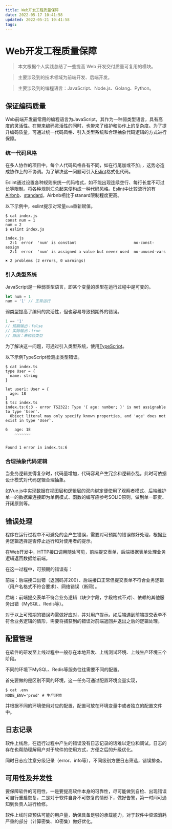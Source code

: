 ```yaml
---
title: Web开发工程质量保障
date: 2022-05-17 10:41:58
updated: 2022-05-21 10:41:58
tags:
---
```


# Web开发工程质量保障

> 本文根据个人实践总结了一些提高 Web 开发交付质量可复用的模块。

> 主要涉及到的技术领域为前端开发、后端开发。

> 主要涉及到的编程语言：JavaScript、Node.js、Golang、Python。

## 保证编码质量

Web前端开发最常用的编程语言为JavaScript，其作为一种弱类型语言，具有高度的灵活性。在带来编码灵活性的同时，也带来了维护和协作上的复杂度。为了提升编码质量，可通过统一代码风格、引入类型系统和合理抽象代码逻辑的方式进行保障。

### 统一代码风格

在多人协作的项目中，每个人代码风格各有不同，如在行尾加或不加`;`，这势必造成协作上的不协调。为了解决这一问题可引入[Eslint][Eslint]格式化代码。

Eslint通过设置各种规则来统一代码格式，如不能出现连续空行、每行长度不可过长等限制。将各种规则汇总起来便构成一种代码风格。Eslint中比较流行的有 [Airbnb][Airbnb_JavaScript]、[standard][standard_JavaScript]。Airbnb相比于stanard限制程度更高。

以下示例中，eslint提示对常量`num`重新赋值。
```shell
$ cat index.js
const num = 1
num = 2
$ eslint index.js

index.js
  2:1  error  'num' is constant                         no-const-assign
  2:1  error  'num' is assigned a value but never used  no-unused-vars

✖ 2 problems (2 errors, 0 warnings)
```

### 引入类型系统

JavaScript是一种弱类型语言，即某个变量的类型在运行过程中是可变的。

```javascript
let num = 1
num = '1' // 正常运行
```

弱类型提高了编码的灵活性，但也容易导致预期外的错误。

```javascript
1 == '1'
// 预期输出：false
// 实际输出：true
// 原因：未校验类型
```

为了解决这一问题，可通过引入类型系统，使用[TypeScript][TypeScript]。

以下示例TypeScript检测出类型错误。

```shell
$ cat index.ts 
type User = {
  name: string
}

let user1: User = {
  age: 18
}
$ tsc index.ts
index.ts:6:3 - error TS2322: Type '{ age: number; }' is not assignable to type 'User'.
  Object literal may only specify known properties, and 'age' does not exist in type 'User'.

6   age: 18
    ~~~~~~~


Found 1 error in index.ts:6
```

### 合理抽象代码逻辑

当业务逻辑变得复杂时，代码量增加，代码容易产生冗余和逻辑杂乱。此时可依据设计模式对代码逻辑合理抽象。

如Vue.js中实现数据在视图层和逻辑层的双向绑定便使用了观察者模式、后端维护单一的数据库连接即为单例模式、函数的编写应参考SOLID原则，做到单一职责、开闭原则等。

## 错误处理

程序在运行过程中不可避免的会产生错误，需要对可预期的错误做好处理，根据业务逻辑选择是否停止运行和对使用者的提示。

在Web开发中，HTTP接口调用随处可见，前端提交表单，后端根据表单处理业务逻辑返回数据给前端。

在这一过程中，可预期的错误有：

前端：后端接口出错（返回码非200）、后端接口正常但提交表单不符合业务逻辑（用户名格式不符合要求）、网络错误（断网）。

后端：前端提交表单不符合业务逻辑（缺少字段，字段格式不对）、依赖的其他服务出错（MySQL、Redis等）。

对于以上可预期的错误均需做好应对，并对用户提示。如后端遇到前端提交表单不符合业务逻辑的情形，需要将捕获到的错误对前端返回并退出之后的逻辑处理。

## 配置管理

在软件的研发至上线过程中一般存在本地开发、上线测试环境、上线生产环境三个阶段。

不同的环境下MySQL、Redis等服务往往需要不同的配置。

首先要做的是区别不同的环境，这一任务可通过配置环境变量实现，

```shell
$ cat .env
NODE_ENV='prod' # 生产环境
```

并根据不同的环境使用对应的配置，配置可放在环境变量中或者独立的配置文件中。

## 日志记录

软件上线后，在运行过程中产生的错误没有日志记录的话难以定位和调试。日志的存在也帮助理解用户对于软件的使用方式，方便之后的升级优化。

同时日志应注意分级记录（error、info等），不同级别方便日志筛选，错误排查。

## 可用性及并发性

要保障软件的可用性，一是要提高软件本身的可靠性，尽可能做到自检、出现错误可自行重启恢复，二是对于软件自身不可恢复的情形下，做好告警，第一时间可通知到负责人进行检修。

软件上线时应预估可能的用户量，确保具备足够的承载能力，对于软件中资源消耗严重的部分（计算密集、IO密集）做好优化。

[Eslint]: https://eslint.org/
[Airbnb_JavaScript]: https://github.com/airbnb/javascript/
[standard_JavaScript]: https://github.com/standard/standard
[TypeScript]: https://www.typescriptlang.org/